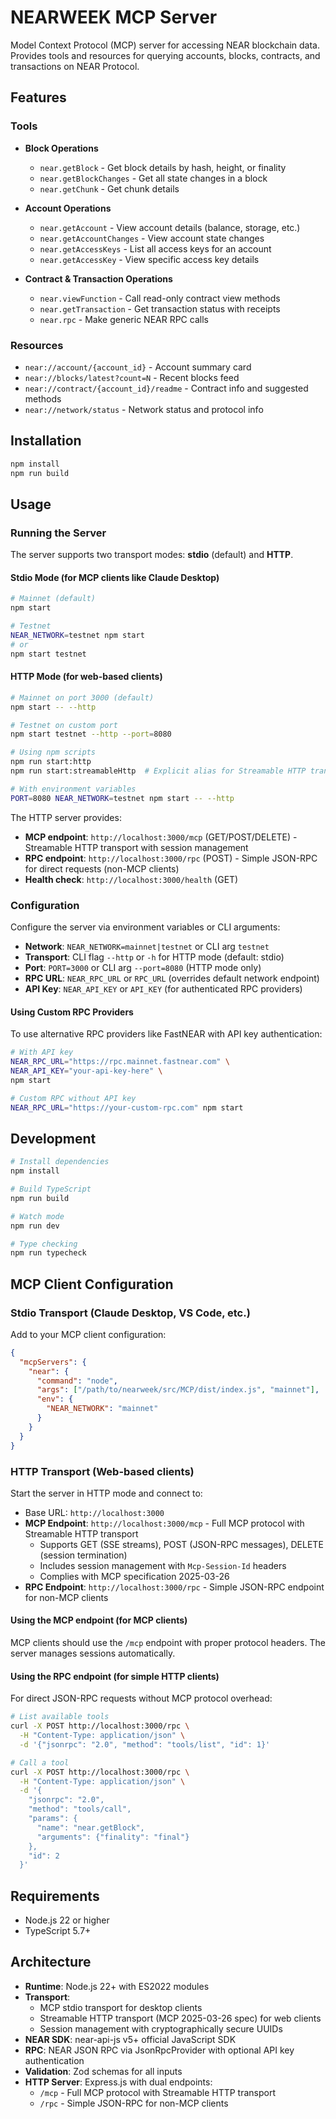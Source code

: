 # NEARWEEK MCP Server

Model Context Protocol (MCP) server for accessing NEAR blockchain data. Provides tools and resources for querying accounts, blocks, contracts, and transactions on NEAR Protocol.

## Features

### Tools

- **Block Operations**
  - `near.getBlock` - Get block details by hash, height, or finality
  - `near.getBlockChanges` - Get all state changes in a block
  - `near.getChunk` - Get chunk details

- **Account Operations**
  - `near.getAccount` - View account details (balance, storage, etc.)
  - `near.getAccountChanges` - View account state changes
  - `near.getAccessKeys` - List all access keys for an account
  - `near.getAccessKey` - View specific access key details

- **Contract & Transaction Operations**
  - `near.viewFunction` - Call read-only contract view methods
  - `near.getTransaction` - Get transaction status with receipts
  - `near.rpc` - Make generic NEAR RPC calls

### Resources

- `near://account/{account_id}` - Account summary card
- `near://blocks/latest?count=N` - Recent blocks feed
- `near://contract/{account_id}/readme` - Contract info and suggested methods
- `near://network/status` - Network status and protocol info

## Installation

```bash
npm install
npm run build
```

## Usage

### Running the Server

The server supports two transport modes: **stdio** (default) and **HTTP**.

#### Stdio Mode (for MCP clients like Claude Desktop)

```bash
# Mainnet (default)
npm start

# Testnet
NEAR_NETWORK=testnet npm start
# or
npm start testnet
```

#### HTTP Mode (for web-based clients)

```bash
# Mainnet on port 3000 (default)
npm start -- --http

# Testnet on custom port
npm start testnet --http --port=8080

# Using npm scripts
npm run start:http
npm run start:streamableHttp  # Explicit alias for Streamable HTTP transport

# With environment variables
PORT=8080 NEAR_NETWORK=testnet npm start -- --http
```

The HTTP server provides:
- **MCP endpoint**: `http://localhost:3000/mcp` (GET/POST/DELETE) - Streamable HTTP transport with session management
- **RPC endpoint**: `http://localhost:3000/rpc` (POST) - Simple JSON-RPC for direct requests (non-MCP clients)
- **Health check**: `http://localhost:3000/health` (GET)

### Configuration

Configure the server via environment variables or CLI arguments:

- **Network**: `NEAR_NETWORK=mainnet|testnet` or CLI arg `testnet`
- **Transport**: CLI flag `--http` or `-h` for HTTP mode (default: stdio)
- **Port**: `PORT=3000` or CLI arg `--port=8080` (HTTP mode only)
- **RPC URL**: `NEAR_RPC_URL` or `RPC_URL` (overrides default network endpoint)
- **API Key**: `NEAR_API_KEY` or `API_KEY` (for authenticated RPC providers)

#### Using Custom RPC Providers

To use alternative RPC providers like FastNEAR with API key authentication:

```bash
# With API key
NEAR_RPC_URL="https://rpc.mainnet.fastnear.com" \
NEAR_API_KEY="your-api-key-here" \
npm start

# Custom RPC without API key
NEAR_RPC_URL="https://your-custom-rpc.com" npm start
```

## Development

```bash
# Install dependencies
npm install

# Build TypeScript
npm run build

# Watch mode
npm run dev

# Type checking
npm run typecheck
```

## MCP Client Configuration

### Stdio Transport (Claude Desktop, VS Code, etc.)

Add to your MCP client configuration:

```json
{
  "mcpServers": {
    "near": {
      "command": "node",
      "args": ["/path/to/nearweek/src/MCP/dist/index.js", "mainnet"],
      "env": {
        "NEAR_NETWORK": "mainnet"
      }
    }
  }
}
```

### HTTP Transport (Web-based clients)

Start the server in HTTP mode and connect to:
- Base URL: `http://localhost:3000`
- **MCP Endpoint**: `http://localhost:3000/mcp` - Full MCP protocol with Streamable HTTP transport
  - Supports GET (SSE streams), POST (JSON-RPC messages), DELETE (session termination)
  - Includes session management with `Mcp-Session-Id` headers
  - Complies with MCP specification 2025-03-26
- **RPC Endpoint**: `http://localhost:3000/rpc` - Simple JSON-RPC endpoint for non-MCP clients

#### Using the MCP endpoint (for MCP clients)

MCP clients should use the `/mcp` endpoint with proper protocol headers. The server manages sessions automatically.

#### Using the RPC endpoint (for simple HTTP clients)

For direct JSON-RPC requests without MCP protocol overhead:

```bash
# List available tools
curl -X POST http://localhost:3000/rpc \
  -H "Content-Type: application/json" \
  -d '{"jsonrpc": "2.0", "method": "tools/list", "id": 1}'

# Call a tool
curl -X POST http://localhost:3000/rpc \
  -H "Content-Type: application/json" \
  -d '{
    "jsonrpc": "2.0",
    "method": "tools/call",
    "params": {
      "name": "near.getBlock",
      "arguments": {"finality": "final"}
    },
    "id": 2
  }'
```

## Requirements

- Node.js 22 or higher
- TypeScript 5.7+

## Architecture

- **Runtime**: Node.js 22+ with ES2022 modules
- **Transport**:
  - MCP stdio transport for desktop clients
  - Streamable HTTP transport (MCP 2025-03-26 spec) for web clients
  - Session management with cryptographically secure UUIDs
- **NEAR SDK**: near-api-js v5+ official JavaScript SDK
- **RPC**: NEAR JSON RPC via JsonRpcProvider with optional API key authentication
- **Validation**: Zod schemas for all inputs
- **HTTP Server**: Express.js with dual endpoints:
  - `/mcp` - Full MCP protocol with Streamable HTTP transport
  - `/rpc` - Simple JSON-RPC for non-MCP clients
